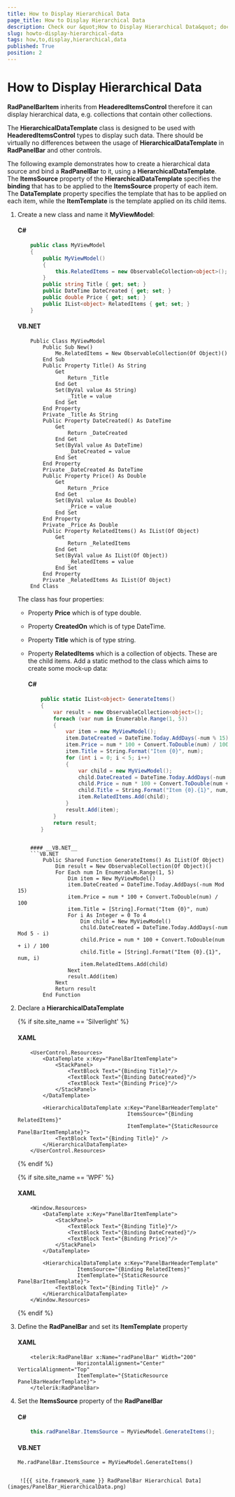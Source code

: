 ```yaml
---
title: How to Display Hierarchical Data
page_title: How to Display Hierarchical Data
description: Check our &quot;How to Display Hierarchical Data&quot; documentation article for the RadPanelBar {{ site.framework_name }} control.
slug: howto-display-hierarchical-data
tags: how,to,display,hierarchical,data
published: True
position: 2
---
```


# How to Display Hierarchical Data

__RadPanelBarItem__ inherits from __HeaderedItemsControl__ therefore it can display hierarchical data, e.g. collections that contain other collections.

The __HierarchicalDataTemplate__ class is designed to be used with __HeaderedItemsControl__ types to display such data. There should be virtually no differences between the usage of __HierarchicalDataTemplate__ in __RadPanelBar__ and other controls.				

The following example demonstrates how to create a hierarchical data source and bind a __RadPanelBar__ to it, using a __HierarchicalDataTemplate__. The __ItemsSource__ property of the __HierarchicalDataTemplate__ specifies the __binding__ that has to be applied to the __ItemsSource__ property of each item. The __DataTemplate__ property specifies the template that has to be applied on each item, while the __ItemTemplate__ is the template applied on its child items.				

1. Create a new class and name it __MyViewModel__:					  

	#### __C#__
	```C#
		public class MyViewModel
		{
		    public MyViewModel()
		    {
		        this.RelatedItems = new ObservableCollection<object>();
		    }
		    public string Title { get; set; }
		    public DateTime DateCreated { get; set; }
		    public double Price { get; set; }
		    public IList<object> RelatedItems { get; set; }
		}
	```

	#### __VB.NET__
	```VB.NET
		Public Class MyViewModel
		    Public Sub New()
		        Me.RelatedItems = New ObservableCollection(Of Object)()
		    End Sub
		    Public Property Title() As String
		        Get
		            Return _Title
		        End Get
		        Set(ByVal value As String)
		            _Title = value
		        End Set
		    End Property
		    Private _Title As String
		    Public Property DateCreated() As DateTime
		        Get
		            Return _DateCreated
		        End Get
		        Set(ByVal value As DateTime)
		            _DateCreated = value
		        End Set
		    End Property
		    Private _DateCreated As DateTime
		    Public Property Price() As Double
		        Get
		            Return _Price
		        End Get
		        Set(ByVal value As Double)
		            _Price = value
		        End Set
		    End Property
		    Private _Price As Double
		    Public Property RelatedItems() As IList(Of Object)
		        Get
		            Return _RelatedItems
		        End Get
		        Set(ByVal value As IList(Of Object))
		            _RelatedItems = value
		        End Set
		    End Property
		    Private _RelatedItems As IList(Of Object)
		End Class
	```

	The class has four properties:							  

	* Property __Price__ which is of type double.

	* Property __CreatedOn__ which is of type DateTime.

	* Property __Title__ which is of type string.

	* Property __RelatedItems__ which is a collection of objects. These are the child items. Add a static method to the class which aims to create some mock-up data:

		#### __C#__
		```C#
			public static IList<object> GenerateItems()
			{
			    var result = new ObservableCollection<object>();
			    foreach (var num in Enumerable.Range(1, 5))
			    {
			        var item = new MyViewModel();
			        item.DateCreated = DateTime.Today.AddDays(-num % 15);
			        item.Price = num * 100 + Convert.ToDouble(num) / 100;
			        item.Title = String.Format("Item {0}", num);
			        for (int i = 0; i < 5; i++)
			        {
			            var child = new MyViewModel();
			            child.DateCreated = DateTime.Today.AddDays(-num % 5 - i);
			            child.Price = num * 100 + Convert.ToDouble(num + i) / 100;
			            child.Title = String.Format("Item {0}.{1}", num, i);
			            item.RelatedItems.Add(child);
			        }
			        result.Add(item);
			    }
			    return result;
			}
	```
		
		#### __VB.NET__
		```VB.NET
			Public Shared Function GenerateItems() As IList(Of Object)
			    Dim result = New ObservableCollection(Of Object)()
			    For Each num In Enumerable.Range(1, 5)
			        Dim item = New MyViewModel()
			        item.DateCreated = DateTime.Today.AddDays(-num Mod 15)
			        item.Price = num * 100 + Convert.ToDouble(num) / 100
			        item.Title = [String].Format("Item {0}", num)
			        For i As Integer = 0 To 4
			            Dim child = New MyViewModel()
			            child.DateCreated = DateTime.Today.AddDays(-num Mod 5 - i)
			            child.Price = num * 100 + Convert.ToDouble(num + i) / 100
			            child.Title = [String].Format("Item {0}.{1}", num, i)
			            item.RelatedItems.Add(child)
			        Next
			        result.Add(item)
			    Next
			    Return result
			End Function
	```	
		
1. Declare a __HierarchicalDataTemplate__ 

	{% if site.site_name == 'Silverlight' %}
	#### __XAML__
	```XAML
		<UserControl.Resources>
		    <DataTemplate x:Key="PanelBarItemTemplate">
		        <StackPanel>
		            <TextBlock Text="{Binding Title}"/>
		            <TextBlock Text="{Binding DateCreated}"/>
		            <TextBlock Text="{Binding Price}"/>
		        </StackPanel>
		    </DataTemplate>
		
		    <HierarchicalDataTemplate x:Key="PanelBarHeaderTemplate"
		                               ItemsSource="{Binding RelatedItems}"
		                               ItemTemplate="{StaticResource PanelBarItemTemplate}">
		        <TextBlock Text="{Binding Title}" />
		    </HierarchicalDataTemplate>
		</UserControl.Resources>
	```
	{% endif %}

	{% if site.site_name == 'WPF' %}
	#### __XAML__
	```XAML
		<Window.Resources>
		    <DataTemplate x:Key="PanelBarItemTemplate">
		        <StackPanel>
		            <TextBlock Text="{Binding Title}"/>
		            <TextBlock Text="{Binding DateCreated}"/>
		            <TextBlock Text="{Binding Price}"/>
		        </StackPanel>
		    </DataTemplate>
		
		    <HierarchicalDataTemplate x:Key="PanelBarHeaderTemplate"
		               ItemsSource="{Binding RelatedItems}"
		               ItemTemplate="{StaticResource PanelBarItemTemplate}">
		        <TextBlock Text="{Binding Title}" />
		    </HierarchicalDataTemplate>
		</Window.Resources>
	```
	{% endif %}

1. Define the __RadPanelBar__ and set its __ItemTemplate__ property					  

	#### __XAML__
	```XAML
		<telerik:RadPanelBar x:Name="radPanelBar" Width="200" 
		               HorizontalAlignment="Center" VerticalAlignment="Top"
		               ItemTemplate="{StaticResource PanelBarHeaderTemplate}">
		</telerik:RadPanelBar>
	```

1. Set the __ItemsSource__ property of the __RadPanelBar__

	#### __C#__
	```C#
		this.radPanelBar.ItemsSource = MyViewModel.GenerateItems();
	```

	#### __VB.NET__
	```VB.NET
	Me.radPanelBar.ItemsSource = MyViewModel.GenerateItems()
```

	![{{ site.framework_name }} RadPanelBar Hierarchical Data](images/PanelBar_HierarchicalData.png)